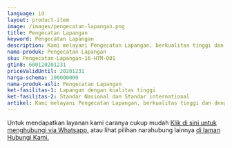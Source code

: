 ```yaml
---
language: id
layout: product-item
image: /images/pengecatan-lapangan.png
title: Pengecatan Lapangan
keyword: Pengecatan Lapangan
description: Kami melayani Pengecatan Lapangan, berkualitas tinggi dan dengan standar International
nama-produk: Pengecatan Lapangan
sku: Pengecatan-Lapangan-16-HTM-001
gtin8: 600120201231
priceValidUntil: 20201231 
harga-schema: 100000000
nama-produk-asli: Pengecatan Lapangan
ket-fasilitas-1: Lapangan dengan kualitas tinggi
ket-fasilitas-2: Standar Nasional dan Standar international
artikel: Kami melayani Pengecatan Lapangan, berkualitas tinggi dan dengan standar International.
---
```

Untuk mendapatkan layanan kami caranya cukup mudah <a href="https://web.whatsapp.com/send?phone=6285259647778&text=Hallo, CS pembuatlapangan.com">Klik di sini untuk menghubungi via Whatsapp,</a> atau lihat pilihan narahubung lainnya <a href="/kontak-kami/">di laman Hubungi Kami.</a>